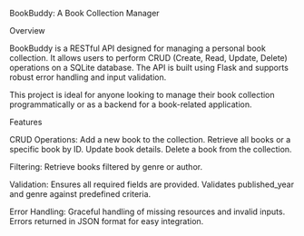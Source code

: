 BookBuddy: A Book Collection Manager

Overview

BookBuddy is a RESTful API designed for managing a personal book collection. It allows users to perform CRUD (Create, Read, Update, Delete) operations on a SQLite database. The API is built using Flask and supports robust error handling and input validation.

This project is ideal for anyone looking to manage their book collection programmatically or as a backend for a book-related application.

Features

CRUD Operations:
Add a new book to the collection.
Retrieve all books or a specific book by ID.
Update book details.
Delete a book from the collection.

Filtering:
Retrieve books filtered by genre or author.

Validation:
Ensures all required fields are provided.
Validates published_year and genre against predefined criteria.

Error Handling:
Graceful handling of missing resources and invalid inputs.
Errors returned in JSON format for easy integration.